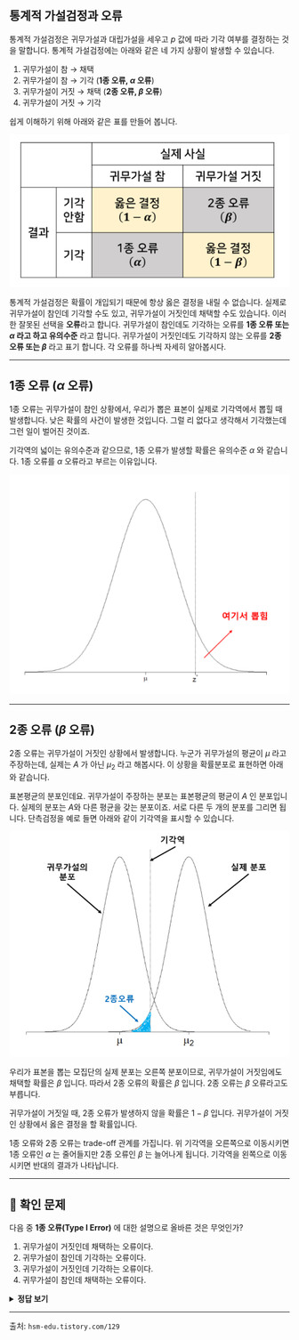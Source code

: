 ## 통계적 가설검정과 오류

통계적 가설검정은 귀무가설과 대립가설을 세우고 $p$ 값에 따라 기각 여부를 결정하는 것을 말합니다. 통계적 가설검정에는 아래와 같은 네 가지 상황이 발생할 수 있습니다.

1. 귀무가설이 참 → 채택
2. 귀무가설이 참 → 기각 (**1종 오류, $\alpha$ 오류**)
3. 귀무가설이 거짓 → 채택 (**2종 오류, $\beta$ 오류**)
4. 귀무가설이 거짓 → 기각

쉽게 이해하기 위해 아래와 같은 표를 만들어 봅니다.

![그림09](그림09.png)

통계적 가설검정은 확률이 개입되기 때문에 항상 옳은 결정을 내릴 수 없습니다. 실제로 귀무가설이 참인데 기각할 수도 있고, 귀무가설이 거짓인데 채택할 수도 있습니다. 이러한 잘못된 선택을 **오류**라고 합니다. 귀무가설이 참인데도 기각하는 오류를 **1종 오류 또는 $\alpha$ 라고 하고 유의수준** 라고 합니다. 귀무가설이 거짓인데도 기각하지 않는 오류를 **2종 오류 또는 $\beta$** 라고 표기 합니다. 각 오류를 하나씩 자세히 알아봅시다.

---

## 1종 오류 ($\alpha$ 오류)

1종 오류는 귀무가설이 참인 상황에서, 우리가 뽑은 표본이 실제로 기각역에서 뽑힐 때 발생합니다. 낮은 확률의 사건이 발생한 것입니다. 그럴 리 없다고 생각해서 기각했는데 그런 일이 벌어진 것이죠.

기각역의 넓이는 유의수준과 같으므로, 1종 오류가 발생할 확률은 유의수준 $\alpha$ 와 같습니다. 1종 오류를 $\alpha$ 오류라고 부르는 이유입니다.


![그림10b](그림10b.png)

---

## 2종 오류 ($\beta$ 오류)

2종 오류는 귀무가설이 거짓인 상황에서 발생합니다. 누군가 귀무가설의 평균이 $\mu$ 라고 주장하는데, 실제는 $A$ 가 아닌 $\mu_2$ 라고 해봅시다. 이 상황을 확률분포로 표현하면 아래와 같습니다.

표본평균의 분포인데요. 귀무가설이 주장하는 분포는 표본평균의 평균이 $A$ 인 분포입니다. 실제의 분포는 $A$와 다른 평균을 갖는 분포이죠. 서로 다른 두 개의 분포를 그리면 됩니다. 단측검정을 예로 들면 아래와 같이 기각역을 표시할 수 있습니다.

![그림11b](그림11b.png)

우리가 표본을 뽑는 모집단의 실제 분포는 오른쪽 분포이므로, 귀무가설이 거짓임에도 채택할 확률은 $\beta$ 입니다. 따라서 2종 오류의 확률은 $\beta$ 입니다. 2종 오류는 $\beta$ 오류라고도 부릅니다.

귀무가설이 거짓일 때, 2종 오류가 발생하지 않을 확률은 $1 - \beta$ 입니다. 귀무가설이 거짓인 상황에서 옳은 결정을 할 확률입니다.

1종 오류와 2종 오류는 trade-off 관계를 가집니다. 위 기각역을 오른쪽으로 이동시키면 1종 오류인 $\alpha$ 는 줄어들지만 2종 오류인 $\beta$ 는 늘어나게 됩니다. 기각역을 왼쪽으로 이동시키면 반대의 결과가 나타납니다.

---

## 📌 확인 문제

다음 중 **1종 오류(Type I Error)** 에 대한 설명으로 올바른 것은 무엇인가?

1. 귀무가설이 거짓인데 채택하는 오류이다.
2. 귀무가설이 참인데 기각하는 오류이다.
3. 귀무가설이 거짓인데 기각하는 오류이다.
4. 귀무가설이 참인데 채택하는 오류이다.

<details>
<summary><b>정답 보기</b></summary>

**정답: 2. 귀무가설이 참인데 기각하는 오류이다.**

</details>

---

출처: `hsm-edu.tistory.com/129`
